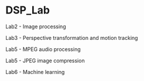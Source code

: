 # DSP_Lab

Lab2 - Image processing

Lab3 - Perspective transformation and motion tracking

Lab5 - MPEG audio processing 

Lab5 - JPEG image compression

Lab6 - Machine learning 
